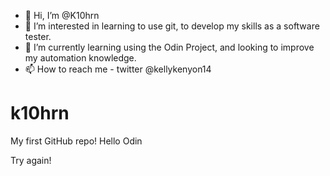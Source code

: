 - 👋 Hi, I’m @K10hrn
- 👀 I’m interested in learning to use git, to develop my skills as a software tester. 
- 🌱 I’m currently learning using the Odin Project, and looking to improve my automation knowledge. 
- 📫 How to reach me - twitter @kellykenyon14

# k10hrn
My first GitHub repo!
Hello Odin

Try again!